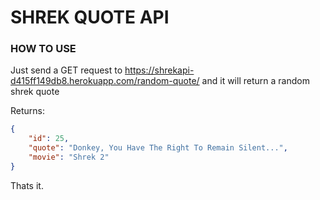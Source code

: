 # SHREK QUOTE API

### HOW TO USE

Just send a GET request to https://shrekapi-d415ff149db8.herokuapp.com/random-quote/ and it will return a random shrek quote

Returns:
```json
{
    "id": 25,
    "quote": "Donkey, You Have The Right To Remain Silent...",
    "movie": "Shrek 2"
}
```

Thats it.
